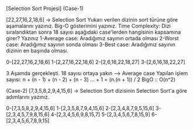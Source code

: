 [Selection Sort Projesi]
(Case-1)


[22,27,16,2,18,6] -> Selection Sort
Yukarı verilen dizinin sort türüne göre aşamalarını yazınız.
Big-O gösterimini yazınız.
Time Complexity: Dizi sıralandıktan sonra 18 sayısı aşağıdaki case'lerden hangisinin kapsamına girer? Yazınız
1-Average case: Aradığımız sayının ortada olması
2-Worst case: Aradığımız sayının sonda olması
3-Best case: Aradığımız sayının dizinin en başında olması.

0-[22,27,16,2,18,6]
1-[2,27,16,22,18,6]
2-[2,6,16,22,18,27]
3-[2,6,16,18,22,27]

3 Aşamda gerçekleşti.
18 sayısı ortaya yakın --> Average case
Yapılan işlem sayısı: n + (n - 1) + (n - 2) + (n - 3) ... + 1 = (n.(n + 1)) / 2
BigO :: O(n^2)

(Case-2)
[7,3,5,8,2,9,4,15,6] -> Selection Sort
dizisinin Selection Sort'a göre adımlarını yazınız.

0-[7,3,5,8,2,9,4,15,6]
1-[2,3,5,8,7,9,4,15,6]
2-[2,3,4,8,7,9,5,15,6]
3-[2,3,4,5,7,9,8,15,6]
4-[2,3,4,5,6,9,8,15,7]
5-[2,3,4,5,6,7,8,15,9]
6-[2,3,4,5,6,7,8,9,15]







